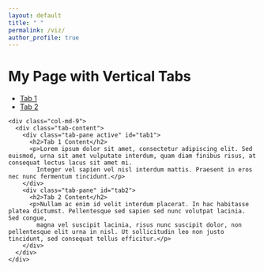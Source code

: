 ```yaml
---
layout: default
title: " "
permalink: /viz/
author_profile: true
---
```

<div class="container">
  <h1>My Page with Vertical Tabs</h1>

  <div class="row">
    <div class="col-md-3">
      <ul class="nav nav-tabs tabs-left">
        <li class="active"><a href="#tab1" data-toggle="tab">Tab 1</a></li>
        <li><a href="#tab2" data-toggle="tab">Tab 2</a></li>
      </ul>
    </div>

    <div class="col-md-9">
      <div class="tab-content">
        <div class="tab-pane active" id="tab1">
          <h2>Tab 1 Content</h2>
          <p>Lorem ipsum dolor sit amet, consectetur adipiscing elit. Sed euismod, urna sit amet vulputate interdum, quam diam finibus risus, at consequat lectus lacus sit amet mi. 
            Integer vel sapien vel nisl interdum mattis. Praesent in eros nec nunc fermentum tincidunt.</p>
        </div>
        <div class="tab-pane" id="tab2">
          <h2>Tab 2 Content</h2>
          <p>Nullam ac enim id velit interdum placerat. In hac habitasse platea dictumst. Pellentesque sed sapien sed nunc volutpat lacinia. Sed congue, 
            magna vel suscipit lacinia, risus nunc suscipit dolor, non pellentesque elit urna in nisl. Ut sollicitudin leo non justo tincidunt, sed consequat tellus efficitur.</p>
        </div>
      </div>
    </div>
  </div>
</div>
